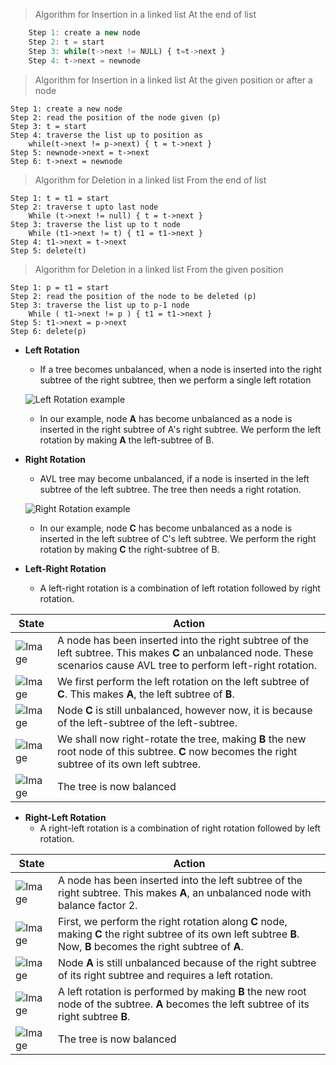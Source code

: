 >Algorithm for Insertion in a linked list At the end of list

```js
    Step 1: create a new node
    Step 2: t = start
    Step 3: while(t->next != NULL) { t=t->next }
    Step 4: t->next = newnode
```

>Algorithm for Insertion in a linked list At the given position or after a node

    Step 1: create a new node
    Step 2: read the position of the node given (p)
    Step 3: t = start
    Step 4: traverse the list up to position as
        while(t->next != p->next) { t = t->next }
    Step 5: newnode->next = t->next
    Step 6: t->next = newnode

>Algorithm for Deletion in a linked list From the end of list

    Step 1: t = t1 = start
    Step 2: traverse t upto last node
        While (t->next != null) { t = t->next }
    Step 3: traverse the list up to t node
        While (t1->next != t) { t1 = t1->next } 
    Step 4: t1->next = t->next
    Step 5: delete(t)

>Algorithm for Deletion in a linked list From the given position

    Step 1: p = t1 = start
    Step 2: read the position of the node to be deleted (p)
    Step 3: traverse the list up to p-1 node 
        While ( t1->next != p ) { t1 = t1->next }
    Step 5: t1->next = p->next
    Step 6: delete(p)

- **Left Rotation**
    - If a tree becomes unbalanced, when a node is inserted into the right subtree of the right subtree, then we perform a single left rotation
    
    ![Left Rotation example](../../Images/avl_left_rotation.jpg)
    
    - In our example, node **A** has become unbalanced as a node is inserted in the right subtree of A's right subtree. We perform the left rotation by making **A** the left-subtree of B.
    
    
- **Right Rotation**
    - AVL tree may become unbalanced, if a node is inserted in the left subtree of the left subtree. The tree then needs a right rotation.
    
    ![Right Rotation example](../../Images/avl_right_rotation.jpg)
    
    - In our example, node **C** has become unbalanced as a node is inserted in the left subtree of C's left subtree. We perform the right rotation by making **C** the right-subtree of B.

- **Left-Right Rotation**
    - A left-right rotation is a combination of left rotation followed by right rotation.
    
|**State**|**Action**|
|---|---|
|![Image](../../Images/right_subtree_of_left_subtree.jpg)|A node has been inserted into the right subtree of the left subtree. This makes **C** an unbalanced node. These scenarios cause AVL tree to perform left-right rotation.|
|![Image](../../Images/subtree_left_rotation.jpg)|We first perform the left rotation on the left subtree of **C**. This makes **A**, the left subtree of **B**.|
|![Image](../../Images/left_unbalanced_tree.jpg)|Node **C** is still unbalanced, however now, it is because of the left-subtree of the left-subtree.|
|![Image](../../Images/right_rotation.jpg)|We shall now right-rotate the tree, making **B** the new root node of this subtree. **C** now becomes the right subtree of its own left subtree.|
|![Image](../../Images/balanced_avl_tree.jpg)|The tree is now balanced|

- **Right-Left Rotation**
    - A right-left rotation is a combination of right rotation followed by left rotation.

|**State**|**Action**|
|---|---|
|![Image](../../Images/left_subtree_of_right_subtree.jpg)|A node has been inserted into the left subtree of the right subtree. This makes **A**, an unbalanced node with balance factor 2.|
|![Image](../../Images/subtree_right_rotation.jpg)|First, we perform the right rotation along **C** node, making **C** the right subtree of its own left subtree **B**. Now, **B** becomes the right subtree of **A**.|
|![Image](../../Images/right_unbalanced_tree.jpg)|Node **A** is still unbalanced because of the right subtree of its right subtree and requires a left rotation.|
|![Image](../../Images/left_rotation.jpg)|A left rotation is performed by making **B** the new root node of the subtree. **A** becomes the left subtree of its right subtree **B**.|
|![Image](../../Images/balanced_avl_tree.jpg)|The tree is now balanced|